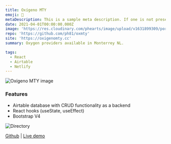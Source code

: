```yaml
---
title: Oxígeno MTY
emoji: 📝
metaDescription: This is a sample meta description. If one is not present in your page/project's front matter, the default metadata.desciption will be used instead.
date: 2021-04-01T00:00:00.000Z
image: 'https://res.cloudinary.com/phearts/image/upload/v1631899309/portfolio/oxmty.jpg'
repo: 'https://github.com/ph81/oxmty'
site: 'https://oxigenomty.cc'
summary: Oxygen providers available in Monterrey NL.

tags:
  - React
  - Airtable
  - Netlify
---
```


![Oxígeno MTY image](https://res.cloudinary.com/phearts/image/upload/v1631899309/portfolio/oxmty.jpg)

### Features

- Airtable database with CRUD functionality as a backend
- React hooks (useState, useEffect)
- Bootstrap V4

![Directory](https://res.cloudinary.com/phearts/image/upload/v1631899309/portfolio/oxmty2.jpg)

[Github](https://github.com/ph81/oxmty) | [Live demo](https://oxigenomty.cc)
